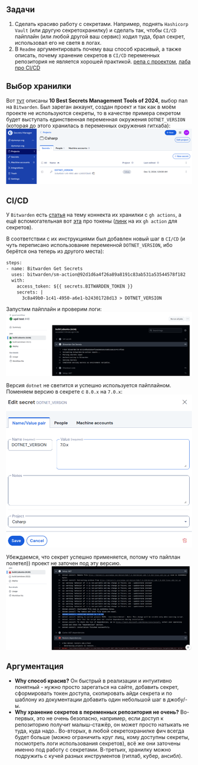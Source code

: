 ## Задачи
1. Сделать красиво работу с секретами. Например, поднять `Hashicorp Vault` (или другую секретохранилку) и сделать так, чтобы `CI/CD` пайплайн (или любой другой ваш сервис) ходил туда, брал секрет, использовал его не светя в логах. 
2. В `Readme` аргументировать почему ваш способ красивый, а также описать, почему хранение секретов в `CI/CD` переменных репозитория не является хорошей практикой.
[репа с проектом](https://github.com/dymonyx/csharp_course), [лаба про CI/CD](https://github.com/dymonyx/itmo-cloud-devops/tree/main/DevOps_3)
## Выбор хранилки
Вот [тут](https://thectoclub.com/tools/best-secrets-management-tools/#full-listing-2512886) описаны **10 Best Secrets Management Tools of 2024**, выбор пал на `Bitwarden`. Был зареган аккаунт, создан проект и так как в моём проекте не используются секреты, то в качестве примера секретом будет выступать единственная переменная окружения `DOTNET_VERSION` (которая до этого хранилась в переменных окружения гитхаба):
![](img/Pasted%20image%2020241212013126.png)
## CI/CD

У `Bitwarden` есть [статья](https://bitwarden.com/blog/using-bitwarden-secrets-manager-and-github-actions/) на тему коннекта их хранилки с `gh actions`, а ещё вспомогательная вот [эта](https://bitwarden.com/help/access-tokens/) про токены ([линк](https://github.com/bitwarden/sm-action) на их `gh action` для секретов).

В соответствии с их инструкциями был добавлен новый шаг в `CI/CD` (и чуть переписано использование переменной `DOTNET_VERSION`, ибо берётся она теперь из другого места):
```
steps:
- name: Bitwarden Get Secrets
  uses: bitwarden/sm-action@92d1d6a4f26a89a8191c83ab531a53544578f182
  with:
    access_token: ${{ secrets.BITWARDEN_TOKEN }}
    secrets: |
	  3c8a49b0-1c41-4950-a6e1-b24301728d13 > DOTNET_VERSION
```
Запустим пайплайн и проверим логи:
![](img/Pasted%20image%2020241212032225.png)

Версия `dotnet` не светится и успешно используется пайплайном.
Поменяем версию в секрете с `8.0.x` на `7.0.x`:
![](img/Pasted%20image%2020241212033412.png)

Убеждаемся, что секрет успешно применяется, потому что пайплан полетел)) проект не заточен под эту версию.
![](img/Pasted%20image%2020241212033552.png)

## Аргументация
- **Why способ красив?** Он быстрый в реализации и интуитивно понятный - нужно просто зарегаться на сайте, добавить секрет, сформировать токен доступа, скопировать айди секрета и по шаблону из документации добавить один небольшой шаг в джобу/-ы.
- **Why хранение секретов в переменных репозитория не очень?** Во-первых, это не очень безопасно, например, если доступ к репозиторию получит малыш-стажёр, он может просто натыкать не туда, куда надо.. Во-вторых, в любой секретохранилке фич всегда будет больше (можно ограничить круг лиц, кому доступны секреты, посмотреть логи использования секретов), всё же они заточены именно под работу с секретами. В-третьих, хранилку можно подружить с кучей разных инструментов (гитлаб, кубер, ансибл).